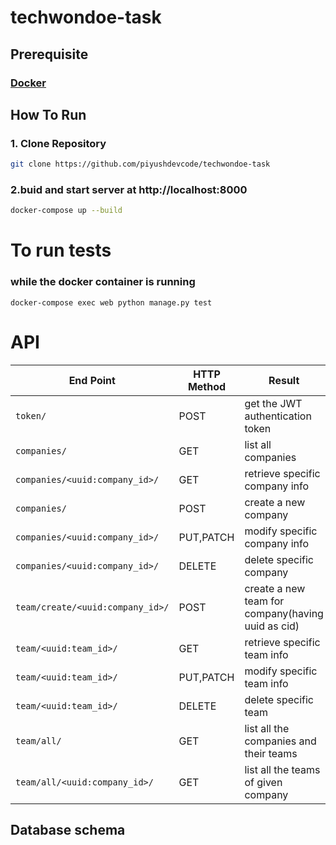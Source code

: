 # techwondoe-task

## Prerequisite
### [Docker](https://docs.docker.com/get-docker/)

## How To Run

### 1. Clone Repository

```sh
git clone https://github.com/piyushdevcode/techwondoe-task
```

### 2.buid and start server at http://localhost:8000

  ```sh
  docker-compose up --build
  ```
  
# To run tests

### while the docker container is running 
```
docker-compose exec web python manage.py test
```

# API

| End Point                        | HTTP Method | Result                                            | Accessible by |
| -------------------------------- | ----------- | ------------------------------------------------- | ------------- |
| `token/`                         | POST        | get the JWT authentication token                  | Anyone        |
| `companies/`                     | GET         | list all companies                                | SuperAdmin    |
| `companies/<uuid:company_id>/`   | GET         | retrieve specific company info                    | SuperAdmin    |
| `companies/`                     | POST        | create a new company                              | SuperAdmin    |
| `companies/<uuid:company_id>/`   | PUT,PATCH   | modify specific company info                      | SuperAdmin    |
| `companies/<uuid:company_id>/`   | DELETE      | delete specific company                           | SuperAdmin    |
| `team/create/<uuid:company_id>/` | POST        | create a new team for company(having uuid as cid) | SuperAdmin    |
| `team/<uuid:team_id>/`           | GET         | retrieve specific team info                       | SuperAdmin    |
| `team/<uuid:team_id>/`           | PUT,PATCH   | modify specific team info                         | SuperAdmin    |
| `team/<uuid:team_id>/`           | DELETE      | delete specific team                              | SuperAdmin    |
| `team/all/`                      | GET         | list all the companies and their teams            | SuperAdmin    |
| `team/all/<uuid:company_id>/`    | GET         | list all the teams of given company               | SuperAdmin    |

## Database schema
